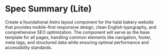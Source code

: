 # Spec Summary (Lite)

Create a foundational Astro layout component for the halal bakery website that provides mobile-first responsive design, clean English typography, and comprehensive SEO optimization. The component will serve as the base template for all pages, handling common elements like navigation, footer, meta tags, and structured data while ensuring optimal performance and accessibility standards.